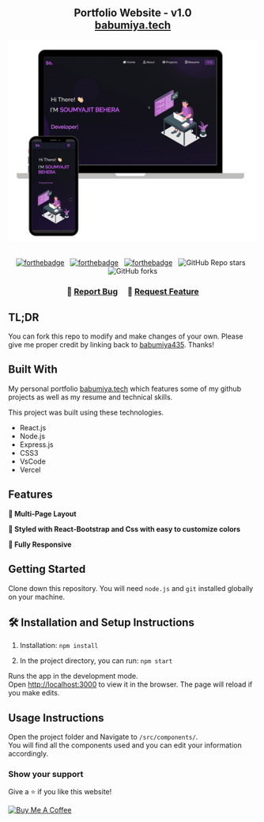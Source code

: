 <h2 align="center">
  Portfolio Website - v1.0<br/>
  <a href="https://babumiya.vercel.app/" target="_blank">babumiya.tech</a>
</h2>
<div align="center">
  <img alt="Demo" src="./Images/readme-img1.png" />
</div>

<br/>

<center>

[![forthebadge](https://forthebadge.com/images/badges/built-with-love.svg)](https://forthebadge.com) &nbsp;
[![forthebadge](https://forthebadge.com/images/badges/made-with-javascript.svg)](https://forthebadge.com) &nbsp;
[![forthebadge](https://forthebadge.com/images/badges/open-source.svg)](https://forthebadge.com) &nbsp;
![GitHub Repo stars](https://img.shields.io/github/stars/babumiya435/Portfolio?color=red&logo=github&style=for-the-badge) &nbsp;
![GitHub forks](https://img.shields.io/github/forks/babumiya435/Portfolio?color=red&logo=github&style=for-the-badge)

</center>

<h3 align="center">
    🔹
    <a href="https://github.com/babumiya435/Portfolio/issues">Report Bug</a> &nbsp; &nbsp;
    🔹
    <a href="https://github.com/babumiya435/Portfolio/issues">Request Feature</a>
</h3>

## TL;DR

You can fork this repo to modify and make changes of your own. Please give me proper credit by linking back to [babumiya435](https://github.com/babumiya435/Portfolio). Thanks!

## Built With

My personal portfolio <a href="https://babumiya.vercel.app/" target="_blank">babumiya.tech</a> which features some of my github projects as well as my resume and technical skills.<br/>

This project was built using these technologies.

- React.js
- Node.js
- Express.js
- CSS3
- VsCode
- Vercel

## Features

**📖 Multi-Page Layout**

**🎨 Styled with React-Bootstrap and Css with easy to customize colors**

**📱 Fully Responsive**

## Getting Started

Clone down this repository. You will need `node.js` and `git` installed globally on your machine.

## 🛠 Installation and Setup Instructions

1. Installation: `npm install`

2. In the project directory, you can run: `npm start`

Runs the app in the development mode.\
Open [http://localhost:3000](http://localhost:3000) to view it in the browser.
The page will reload if you make edits.

## Usage Instructions

Open the project folder and Navigate to `/src/components/`. <br/>
You will find all the components used and you can edit your information accordingly.

### Show your support

Give a ⭐ if you like this website!

<a href="https://www.buymeacoffee.com/babumiya435" target="_blank"><img src="https://cdn.buymeacoffee.com/buttons/v2/default-violet.png" alt="Buy Me A Coffee" height= "60px" width= "217px" ></a>
